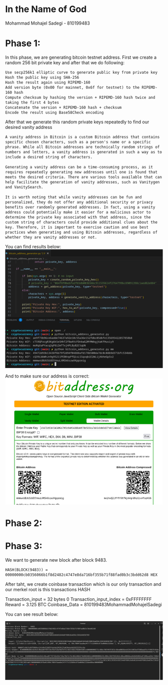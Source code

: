# In the Name of God

Mohammad Mohajel Sadegi - 810199483

# Phase 1:

In this phase, we are generating bitcoin testnet address.
First we create a random 256 bit private key and after that we do following:

    Use secp256k1 elliptic curve to generate public key from private key
    Hash the public key using SHA-256
    Hash the result again using RIPEMD-160
    Add version byte (0x00 for mainnet, 0x6f for testnet) to the RIPEMD-160 hash
    Compute checksum by hashing the version + RIPEMD-160 hash twice and taking the first 4 bytes
    Concatenate the version + RIPEMD-160 hash + checksum
    Encode the result using Base58Check encoding

After that we generate this random private keys repeatedly to find our desired vanity address

    A vanity address in Bitcoin is a custom Bitcoin address that contains specific chosen characters, such as a person's name or a specific phrase. While all Bitcoin addresses are technically random strings of numbers and letters, a vanity address is generated in such a way as to include a desired string of characters.

    Generating a vanity address can be a time-consuming process, as it requires repeatedly generating new addresses until one is found that meets the desired criteria. There are various tools available that can help facilitate the generation of vanity addresses, such as Vanitygen and VanitySearch.

    It is worth noting that while vanity addresses can be fun and personalized, they do not offer any additional security or privacy benefits over randomly generated addresses. In fact, using a vanity address could potentially make it easier for a malicious actor to determine the private key associated with that address, since the custom string of characters could provide additional clues about the key. Therefore, it is important to exercise caution and use best practices when generating and using Bitcoin addresses, regardless of whether they are vanity addresses or not.

You can find results below:
![test1-picture1](./images/q1.p1.png)

And to make sure our address is correct:
![test1-picture2](./images/q1.p2.png)

# Phase 2:


# Phase 3:

We want to generate new block after block 9483.

    HASH(BLOCK(9483)) = 00000000cb0356066b1f8d2482c4747e8da716bf355b71f88fad0b3c3bdd62d8 HEX


After taht, we create coinbase transaction which is our only transaction and our merkel root is this transactions HASH

Transaction_input = 32 bytes 0
Transaction_input_index = 0xFFFFFFFF
Reward = 3.125 BTC
Coinbase_Data = 810199483MohammadMohajelSadegi

You can see result below:

![test3-picture1](./images/q3.p1.png)

